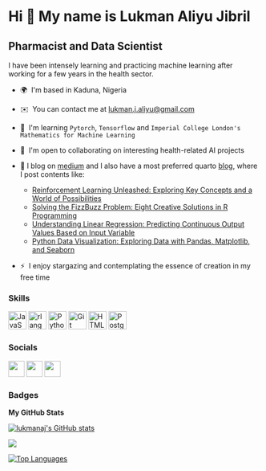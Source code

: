 Hi 👋 My name is Lukman Aliyu Jibril
====================================

Pharmacist and Data Scientist
-----------------------------

I have been intensely learning and practicing machine learning after working for a few years in the health sector.

* 🌍  I'm based in Kaduna, Nigeria
* ✉️  You can contact me at [lukman.j.aliyu@gmail.com](mailto:lukman.j.aliyu@gmail.com)
* 🧠  I'm learning `Pytorch`, `Tensorflow` and `Imperial College London's Mathematics for Machine Learning`
* 🤝  I'm open to collaborating on interesting health-related AI projects
* 📝  I blog on [medium](https://lukmanaj.medium.com/) and I also have a most preferred quarto [blog](https://lukmanaj.github.io/ailearningloop/), where I post contents like:
  
    * [Reinforcement Learning Unleashed: Exploring Key Concepts and a World of Possibilities](https://medium.com/@lukmanaj/reinforcement-learning-unleashed-exploring-key-concepts-and-a-world-of-possibilities-c87fe9a539f6)
    * [Solving the FizzBuzz Problem: Eight Creative Solutions in R Programming](https://lukmanaj.medium.com/solving-the-fizzbuzz-problem-eight-creative-solutions-in-r-programming-ead8a01048b1)
    * [Understanding Linear Regression: Predicting Continuous Output Values Based on Input Variable](https://lukmanaj.medium.com/understanding-linear-regression-predicting-continuous-output-values-based-on-input-variables-3e78f404492)
    * [Python Data Visualization: Exploring Data with Pandas, Matplotlib, and Seaborn](https://lukmanaj.medium.com/python-data-visualization-exploring-data-with-pandas-matplotlib-and-seaborn-a0edd5aa6014)
* ⚡  I enjoy stargazing and contemplating the essence of creation in my free time

### Skills


<p align="left">
<a href="https://developer.mozilla.org/en-US/docs/Web/JavaScript" target="_blank" rel="noreferrer"><img src="https://raw.githubusercontent.com/danielcranney/readme-generator/main/public/icons/skills/javascript-colored.svg" width="36" height="36" alt="JavaScript" /></a>
<a href="https://www.r-project.org/" target="_blank" rel="noreferrer"><img src="https://raw.githubusercontent.com/danielcranney/readme-generator/main/public/icons/skills/rlang-colored.svg" width="36" height="36" alt="rlang" /></a>
<a href="https://www.python.org/" target="_blank" rel="noreferrer"><img src="https://raw.githubusercontent.com/danielcranney/readme-generator/main/public/icons/skills/python-colored.svg" width="36" height="36" alt="Python" /></a>
<a href="https://git-scm.com/" target="_blank" rel="noreferrer"><img src="https://raw.githubusercontent.com/danielcranney/readme-generator/main/public/icons/skills/git-colored.svg" width="36" height="36" alt="Git" /></a>
<a href="https://developer.mozilla.org/en-US/docs/Glossary/HTML5" target="_blank" rel="noreferrer"><img src="https://raw.githubusercontent.com/danielcranney/readme-generator/main/public/icons/skills/html5-colored.svg" width="36" height="36" alt="HTML5" /></a>
<a href="https://www.postgresql.org/" target="_blank" rel="noreferrer"><img src="https://raw.githubusercontent.com/danielcranney/readme-generator/main/public/icons/skills/postgresql-colored.svg" width="36" height="36" alt="PostgreSQL" /></a>
</p>


### Socials

<p align="left"> <a href="https://discord.com/users/lukmanaj" target="_blank" rel="noreferrer"><img src="https://raw.githubusercontent.com/danielcranney/readme-generator/main/public/icons/socials/discord.svg" width="32" height="32" /></a> <a href="https://www.github.com/lukmanaj" target="_blank" rel="noreferrer"><img src="https://raw.githubusercontent.com/danielcranney/readme-generator/main/public/icons/socials/github.svg" width="32" height="32" /></a> <a href="https://www.linkedin.com/in/lukman-a-j" target="_blank" rel="noreferrer"><img src="https://raw.githubusercontent.com/danielcranney/readme-generator/main/public/icons/socials/linkedin.svg" width="32" height="32" /></a> </p>

### Badges

<b>My GitHub Stats</b>

<a href="http://www.github.com/lukmanaj"><img src="https://github-readme-stats.vercel.app/api?username=lukmanaj&show_icons=true&hide=&count_private=true&title_color=0891b2&text_color=ffffff&icon_color=0891b2&bg_color=1c1917&hide_border=true&show_icons=true" alt="lukmanaj's GitHub stats" /></a>

<a href="http://www.github.com/lukmanaj"><img src="https://github-readme-streak-stats.herokuapp.com/?user=lukmanaj&stroke=ffffff&background=1c1917&ring=0891b2&fire=0891b2&currStreakNum=ffffff&currStreakLabel=0891b2&sideNums=ffffff&sideLabels=ffffff&dates=ffffff&hide_border=true" /></a>

<a href="https://github.com/lukmanaj" align="left"><img src="https://github-readme-stats.vercel.app/api/top-langs/?username=lukmanaj&langs_count=10&title_color=0891b2&text_color=ffffff&icon_color=0891b2&bg_color=1c1917&hide_border=true&locale=en&custom_title=Top%20%Languages" alt="Top Languages" /></a>
